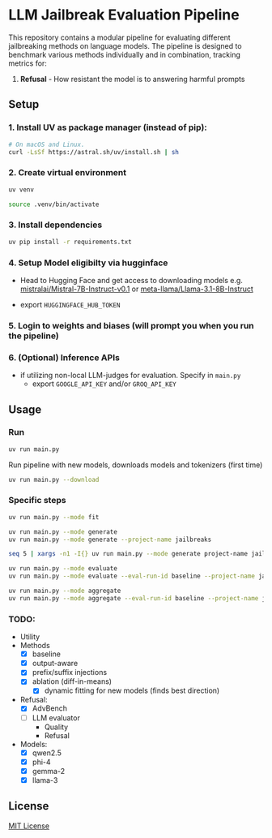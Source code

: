 # LLM Jailbreak Evaluation Pipeline

This repository contains a modular pipeline for evaluating different jailbreaking methods on language models. The pipeline is designed to benchmark various methods individually and in combination, tracking metrics for:

1. **Refusal** - How resistant the model is to answering harmful prompts
<!-- 2. **Utility** - Capabilities on standard benchmarks like MMLU and HellaSwag -->
<!-- 3. **Cost** - Computational expense in both fitting and inference time -->

## Setup

### 1. Install UV as package manager (instead of pip):
```sh
# On macOS and Linux.
curl -LsSf https://astral.sh/uv/install.sh | sh
```

### 2. Create virtual environment
```sh
uv venv
```

```sh
source .venv/bin/activate
```

### 3. Install dependencies
```sh
uv pip install -r requirements.txt
```

### 4. Setup Model eligibilty via hugginface
- Head to Hugging Face and get access to downloading models
e.g. [mistralai/Mistral-7B-Instruct-v0.1](https://huggingface.co/mistralai/Mistral-7B-Instruct-v0.1) or [meta-llama/Llama-3.1-8B-Instruct](https://huggingface.co/meta-llama/Llama-3.1-8B-Instruct)

- export `HUGGINGFACE_HUB_TOKEN`

### 5. Login to weights and biases (will prompt you when you run the pipeline)

### 6. (Optional) Inference APIs
- if utilizing non-local LLM-judges for evaluation. Specify in `main.py`
    - export `GOOGLE_API_KEY` and/or `GROQ_API_KEY`

## Usage

### Run
```sh
uv run main.py
```
Run pipeline with new models, downloads models and tokenizers (first time)
```sh
uv run main.py --download
```

### Specific steps

```sh
uv run main.py --mode fit

uv run main.py --mode generate
uv run main.py --mode generate --project-name jailbreaks

seq 5 | xargs -n1 -I{} uv run main.py --mode generate project-name jailbreaks

uv run main.py --mode evaluate
uv run main.py --mode evaluate --eval-run-id baseline --project-name jailbreaks --use-local

uv run main.py --mode aggregate
uv run main.py --mode aggregate --eval-run-id baseline --project-name jailbreaks --use-local
```

### TODO:
- Utility
- Methods
    - [x] baseline
    - [x] output-aware
    - [x] prefix/suffix injections
    - [x] ablation (diff-in-means)
        - [x] dynamic fitting for new models (finds best direction)
- Refusal:
    - [x] AdvBench
    - [ ] LLM evaluator
        - Quality
        - Refusal
- Models:
    - [x] qwen2.5
    - [x] phi-4
    - [x] gemma-2
    - [x] llama-3

## License

[MIT License](LICENSE)
